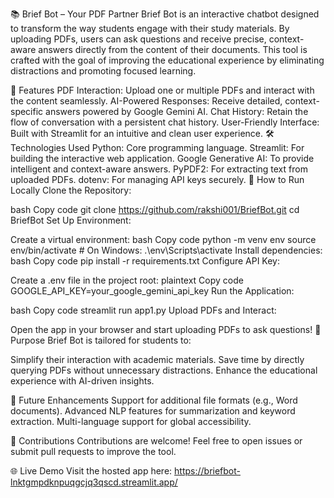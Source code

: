 📚 Brief Bot – Your PDF Partner
Brief Bot is an interactive chatbot designed to transform the way students engage with their study materials. By uploading PDFs, users can ask questions and receive precise, context-aware answers directly from the content of their documents. This tool is crafted with the goal of improving the educational experience by eliminating distractions and promoting focused learning.

🌟 Features
PDF Interaction: Upload one or multiple PDFs and interact with the content seamlessly.
AI-Powered Responses: Receive detailed, context-specific answers powered by Google Gemini AI.
Chat History: Retain the flow of conversation with a persistent chat history.
User-Friendly Interface: Built with Streamlit for an intuitive and clean user experience.
🛠️ Technologies Used
Python: Core programming language.
Streamlit: For building the interactive web application.
Google Generative AI: To provide intelligent and context-aware answers.
PyPDF2: For extracting text from uploaded PDFs.
dotenv: For managing API keys securely.
🚀 How to Run Locally
Clone the Repository:

bash
Copy code
git clone https://github.com/rakshi001/BriefBot.git
cd BriefBot
Set Up Environment:

Create a virtual environment:
bash
Copy code
python -m venv env
source env/bin/activate  # On Windows: .\env\Scripts\activate
Install dependencies:
bash
Copy code
pip install -r requirements.txt
Configure API Key:

Create a .env file in the project root:
plaintext
Copy code
GOOGLE_API_KEY=your_google_gemini_api_key
Run the Application:

bash
Copy code
streamlit run app1.py
Upload PDFs and Interact:

Open the app in your browser and start uploading PDFs to ask questions!
🎯 Purpose
Brief Bot is tailored for students to:

Simplify their interaction with academic materials.
Save time by directly querying PDFs without unnecessary distractions.
Enhance the educational experience with AI-driven insights.

📌 Future Enhancements
Support for additional file formats (e.g., Word documents).
Advanced NLP features for summarization and keyword extraction.
Multi-language support for global accessibility.


🤝 Contributions
Contributions are welcome! Feel free to open issues or submit pull requests to improve the tool.

🌐 Live Demo
Visit the hosted app here: https://briefbot-lnktgmpdknpuqgcjq3qscd.streamlit.app/

